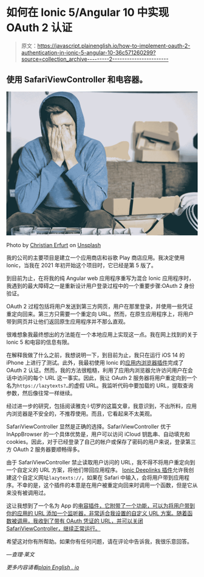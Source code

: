 # 如何在 Ionic 5/Angular 10 中实现 OAuth 2 认证

> 原文：<https://javascript.plainenglish.io/how-to-implement-oauth-2-authentication-in-ionic-5-angular-10-36c571260299?source=collection_archive---------2----------------------->

## 使用 SafariViewController 和电容器。

![](img/e1a25f6c22777668456e049159ac09ef.png)

Photo by [Christian Erfurt](https://unsplash.com/@christnerfurt?utm_source=medium&utm_medium=referral) on [Unsplash](https://unsplash.com?utm_source=medium&utm_medium=referral)

我的公司的主要项目是建立一个应用商店和谷歌 Play 商店应用。我决定使用 Ionic，当我在 2021 年初开始这个项目时，它已经是第 5 版了。

到目前为止，在将我的纯 Angular web 应用程序重写为混合 Ionic 应用程序时，我遇到的最大障碍之一是重新设计用户登录过程中的一个重要步骤:OAuth 2 身份验证。

OAuth 2 过程包括将用户发送到第三方网页，用户在那里登录，并使用一些凭证重定向回来。第三方只需要一个重定向 URL。然而，在原生应用程序上，将用户带到网页并让他们返回原生应用程序并不那么直观。

很难想象我最终想出的方法能在一个本地应用上实现这一点。我在网上找到的关于 Ionic 5 和电容的信息有限。

在解释我做了什么之前，我想说明一下，到目前为止，我只在运行 iOS 14 的 iPhone 上进行了测试。此外，我最初使用 Ionic 的[应用内浏览器插件](https://ionicframework.com/docs/native/in-app-browser)完成了 OAuth 2 认证。然而，我的方法很粗糙，利用了应用内浏览器允许访问用户在会话中访问的每个 URL 这一事实。因此，我让 OAuth 2 服务器将用户重定向到一个名为`https://lazytexts?…`的虚假 URL。我监听代码中要加载的 URL，提取查询参数，然后像往常一样继续。

经过进一步的研究，包括阅读雅克·l·切罗的这篇文章，我意识到，不出所料，应用内浏览器是不安全的，不推荐使用。而且，它看起来不太美观。

SafariViewController 显然是正确的选择。SafariViewController 优于 InAppBrowser 的一个具体优势是，用户可以访问 iCloud 钥匙串、自动填充和 cookies。因此，对于已经登录了自己的帐户或保存了密码的用户来说，登录第三方 OAuth 2 服务器要顺畅得多。

由于 SafariViewController 禁止读取用户访问的 URL，我不得不将用户重定向到一个自定义的 URL 方案，将他们带回应用程序。 [Ionic Deeplinks 插件](https://ionicframework.com/docs/native/deeplinks)允许我创建这个自定义网址`lazytexts://`，如果在 Safari 中输入，会将用户带到应用程序。不幸的是，这个插件的本意是在用户被重定向回来时调用一个函数，但是它从来没有被调用过。

这让我想到了一个名为 App 的[电容插件，它附带了一个功能，可以为将用户带到你的应用的 URL 添加一个监听器，非常适合我设置的自定义 URL 方案。随着函数被调用，我收到了带有 OAuth 凭证的 URL，并可以关闭 SafariViewController，继续正常运行。](https://capacitorjs.com/docs/apis/app#addlistener)

希望这对你有所帮助。如果你有任何问题，请在评论中告诉我，我很乐意回答。

*—查理·莱文*

*更多内容请看*[*plain English . io*](http://plainenglish.io/)